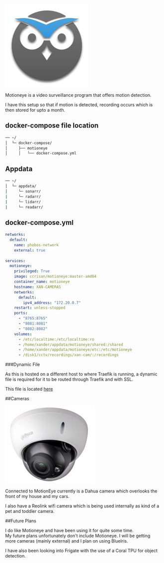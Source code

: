 
![](images/motioneye.png)

Motioneye is a video surveillance program that offers motion detection.

I have this setup so that if motion is detected, recording occurs which is then stored for upto a month.

## docker-compose file location
```sh
── ~/
│  └─ docker-compose/
│     ├── motioneye
│     │   └── docker-compose.yml
```

## Appdata

```sh
── ~/
│  └─ appdata/
│     └─ sonarr/
|     └─ radarr/
|     └─ lidarr/
|     └─ readarr/
```

## docker-compose.yml

``` yaml
networks:
  default:
    name: phobos-network
    external: true

services:
  motioneye:
    privileged: True
    image: ccrisan/motioneye:master-amd64
    container_name: motioneye
    hostname: XAN-CAMERAS
    networks:
      default:
        ipv4_address: "172.20.0.7"
    restart: unless-stopped
    ports:
      - "8765:8765"
      - "8081:8081"
      - "8082:8082"
    volumes:
      - /etc/localtime:/etc/localtime:ro
      - /home/xander/appdata/motioneye/shared:/shared
      - /home/xander/appdata/motioneye/etc:/etc/motioneye
      - /disk1/cctv/recordings/xan-cam/:/recordings
```

###Dynamic File

As this is hosted on a different host to where Traefik is running, a dynamic file is required for it to be routed through Traefik and with SSL.

This file is located [here](https://docs.xmsystems.co.uk/dynamic/#motioneye-cuthbert)

##Cameras

![](images/dahua.png)

Connected to MotionEye currently is a Dahua camera which overlooks the front of my house and my cars.

I also have a Reolink wifi camera which is being used internally as kind of a pet and toddler camera.

##Future Plans

I do like Motioneye and have been using it for quite some time.  
My future plans unfortunately don't include Motioneye.  I will be getting more cameras (mainly external) and I plan on using BlueIris. 

I have also been looking into Frigate with the use of a Coral TPU for object detection.
